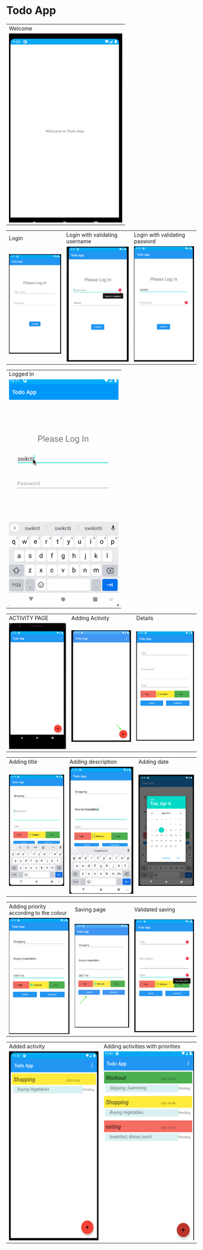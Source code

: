 # Todo App

<table>
<tr>
<td>Welcome</td>
</tr>
<tr>
<td><img src="app/src/main/res/drawable/welcome.png" width="300" height="500"> </td>
</tr>
</table>

<table>
<tr>
<td>Login </td>	
<td>Login with validating username</td>
<td>Login with validating pasword</td>
</tr>
<tr>
<td><img src="app/src/main/res/drawable/loginmain.png"></td>	
<td><img src="app/src/main/res/drawable/login2.png"></td>
<td><img src="app/src/main/res/drawable/login1.png"></td>
</tr>
</table>

<table>
<tr>
<td>Logged In</td>
</tr>
<tr>
<td><img src="app/src/main/res/drawable/login.gif"></td>
</tr>
</table>

<table>
<tr>
<td>ACTIVITY PAGE</td>
<td>Adding Activity</td>
<td>Details</td>
</tr>
<tr>
<td><img src="app/src/main/res/drawable/activity.png" > </td>
<td><img src="app/src/main/res/drawable/activityadd.png" > </td>
<td><img src="app/src/main/res/drawable/details.png" > </td>
</tr>
</table>

<table>
<tr>
<td>Adding title </td>
<td>Adding description </td>
<td>Adding date </td>
</tr>
<tr>
<td><img src="app/src/main/res/drawable/activity1.png" > </td>
<td><img src="app/src/main/res/drawable/activity2.png" > </td>
<td><img src="app/src/main/res/drawable/activity3.png" > </td>
</tr>
</table>

<table>
<tr>
<td>Adding priority according to the colour</td>
<td>Saving page</td>
<td>Validated saving</td>
</tr>
<tr>
<td><img src="app/src/main/res/drawable/activity4.png" > </td>
<td><img src="app/src/main/res/drawable/activity5.png" > </td>
<td><img src="app/src/main/res/drawable/validation.png" > </td>
</tr>
</table>

<table>
<tr>
<td>Added activity</td>
<td>Adding activities with priorities</td>
</tr>
<tr>
<td><img src="app/src/main/res/drawable/mainpage.png" width="300" height="500"> </td>
<td><img src="app/src/main/res/drawable/mainpage1.png" width="300" height="500"> </td>
</tr>
</table>



